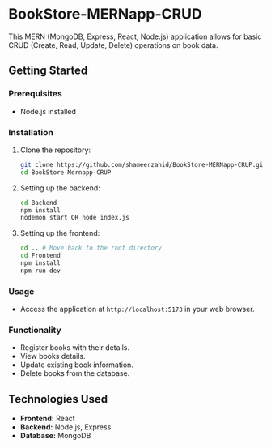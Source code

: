 # BookStore-MERNapp-CRUD

This MERN (MongoDB, Express, React, Node.js) application allows for basic CRUD (Create, Read, Update, Delete) operations on book data.

## Getting Started

### Prerequisites

- Node.js installed

### Installation

1. Clone the repository:
    ```bash
    git clone https://github.com/shameerzahid/BookStore-MERNapp-CRUP.git 
    cd BookStore-Mernapp-CRUP
    ```

2. Setting up the backend:
    ```bash
    cd Backend
    npm install
    nodemon start OR node index.js
    ```

3. Setting up the frontend:
    ```bash
    cd .. # Move back to the root directory
    cd Frontend
    npm install
    npm run dev
    ```

### Usage

- Access the application at `http://localhost:5173` in your web browser.

### Functionality

- Register books with their details.
- View books details.
- Update existing book information.
- Delete books from the database.

## Technologies Used

- **Frontend:** React
- **Backend:** Node.js, Express
- **Database:** MongoDB
